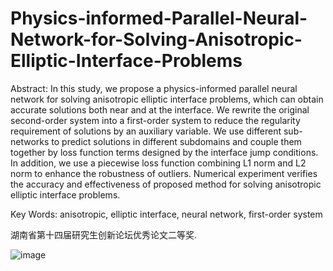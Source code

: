 # Physics-informed-Parallel-Neural-Network-for-Solving-Anisotropic-Elliptic-Interface-Problems
Abstract: In this study, we propose a physics-informed parallel neural network for solving anisotropic elliptic interface problems, which can obtain accurate solutions both near and at the interface. We rewrite the original second-order system into a first-order system to reduce the regularity requirement of solutions by an auxiliary variable. We use different sub-networks to predict solutions in different subdomains and couple them together by loss function terms designed by the interface jump conditions. In addition, we use a piecewise loss function combining L1 norm and L2 norm to enhance the robustness of outliers. Numerical experiment verifies the accuracy and effectiveness of proposed method for solving anisotropic elliptic interface problems. 

Key Words: anisotropic, elliptic interface, neural network, first-order system

湖南省第十四届研究生创新论坛优秀论文二等奖.

![image](https://user-images.githubusercontent.com/48355877/185525824-6041722d-26c8-405f-aeb7-957a402ec4d2.png)
